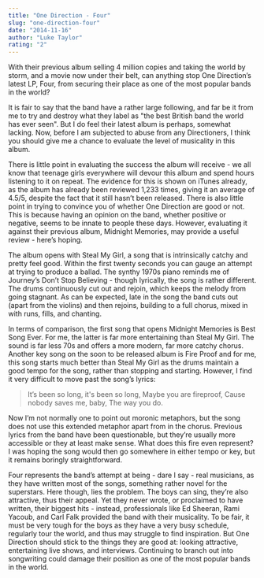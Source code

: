 ```yaml
---
title: "One Direction - Four"
slug: "one-direction-four"
date: "2014-11-16"
author: "Luke Taylor"
rating: "2"
---
```


With their previous album selling 4 million copies and taking the world by storm, and a movie now under their belt, can anything stop One Direction’s latest LP, Four, from securing their place as one of the most popular bands in the world?

It is fair to say that the band have a rather large following, and far be it from me to try and destroy what they label as "the best British band the world has ever seen". But I do feel their latest album is perhaps, somewhat lacking. Now, before I am subjected to abuse from any Directioners, I think you should give me a chance to evaluate the level of musicality in this album.

There is little point in evaluating the success the album will receive - we all know that teenage girls everywhere will devour this album and spend hours listening to it on repeat. The evidence for this is shown on iTunes already, as the album has already been reviewed 1,233 times, giving it an average of 4.5/5, despite the fact that it still hasn’t been released. There is also little point in trying to convince you of whether One Direction are good or not. This is because having an opinion on the band, whether positive or negative, seems to be innate to people these days. However, evaluating it against their previous album, Midnight Memories, may provide a useful review - here’s hoping.

The album opens with Steal My Girl, a song that is intrinsically catchy and pretty feel good. Within the first twenty seconds you can gauge an attempt at trying to produce a ballad. The synthy 1970s piano reminds me of Journey’s Don’t Stop Believing - though lyrically, the song is rather different. The drums continuously cut out and rejoin, which keeps the melody from going stagnant. As can be expected, late in the song the band cuts out (apart from the violins) and then rejoins, building to a full chorus, mixed in with runs, fills, and chanting.

In terms of comparison, the first song that opens Midnight Memories is Best Song Ever. For me, the latter is far more entertaining than Steal My Girl. The sound is far less 70s and offers a more modern, far more catchy chorus. Another key song on the soon to be released album is Fire Proof and for me, this song starts much better than Steal My Girl as the drums maintain a good tempo for the song, rather than stopping and starting. However, I find it very difficult to move past the song’s lyrics:

> It’s been so long, it's been so long, Maybe you are fireproof, Cause nobody saves me, baby, The way you do.

Now I’m not normally one to point out moronic metaphors, but the song does not use this extended metaphor apart from in the chorus. Previous lyrics from the band have been questionable, but they’re usually more accessible or they at least make sense. What does this fire even represent? I was hoping the song would then go somewhere in either tempo or key, but it remains boringly straightforward.

Four represents the band’s attempt at being - dare I say - real musicians, as they have written most of the songs, something rather novel for the superstars. Here though, lies the problem. The boys can sing, they’re also attractive, thus their appeal. Yet they never wrote, or proclaimed to have written, their biggest hits - instead, professionals like Ed Sheeran, Rami Yacoub, and Carl Falk provided the band with their musicality. To be fair, it must be very tough for the boys as they have a very busy schedule, regularly tour the world, and thus may struggle to find inspiration. But One Direction should stick to the things they are good at: looking attractive, entertaining live shows, and interviews. Continuing to branch out into songwriting could damage their position as one of the most popular bands in the world.
